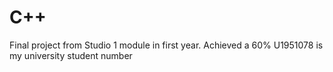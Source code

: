 # C++
Final project from Studio 1 module in first year. Achieved a 60%
U1951078 is my university student number
